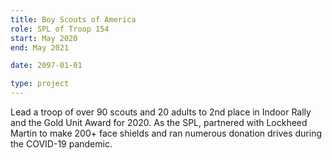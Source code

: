 ```yaml
---
title: Boy Scouts of America
role: SPL of Troop 154
start: May 2020
end: May 2021

date: 2097-01-01

type: project
---
```


Lead a troop of over 90 scouts and 20 adults to 2nd place in Indoor Rally and the Gold Unit Award for 2020. As the SPL, partnered with Lockheed Martin to make 200+ face shields and ran numerous donation drives during the COVID-19 pandemic.
